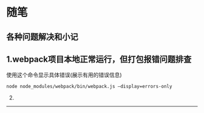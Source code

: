 # 随笔

## 各种问题解决和小记

1.webpack项目本地正常运行，但打包报错问题排查
----------------------------------------------
使用这个命令显示具体错误(展示有用的错误信息)

    node node_modules/webpack/bin/webpack.js –display=errors-only
    
2.
------------------------------------